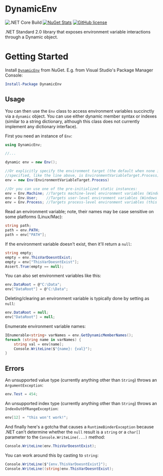 
# DynamicEnv

![.NET Core Build](https://github.com/lethek/DynamicEnv/workflows/build/badge.svg)
[![NuGet Stats](https://img.shields.io/nuget/v/DynamicEnv.svg)](https://www.nuget.org/packages/DynamicEnv)
[![GitHub license](https://img.shields.io/github/license/lethek/DynamicEnv)](https://github.com/lethek/DynamicEnv/blob/master/LICENSE)

.NET Standard 2.0 library that exposes environment variable interactions through a Dynamic object.

# Getting Started

Install [`DynamicEnv`](https://www.nuget.org/packages/DynamicEnv) from NuGet. E.g. from Visual Studio's Package Manager Console:

```PowerShell
Install-Package DynamicEnv
```

## Usage

You can then use the `Env` class to access environment variables succinctly via a `dynamic` object. You can use either dynamic member syntax or indexes (similar to a string dictionary, although this class does not currently implement any dictionary interface).

First you need an instance of `Env`:

```C#
using DynamicEnv;

//...

dynamic env = new Env();

//Or explicitly specify the environment target (the default when none is
//specified, like the line above, is EnvironmentVariableTarget.Process)
env = new Env(EnvironmentVariableTarget.Process)

//Or you can use one of the pre-initialized static instances:
env = Env.Machine; //Targets machine-level environment variables (Windows systems only)
env = Env.User;    //Targets user-level environment variables (Windows systems only)
env = Env.Process; //Targets process-level environment variables (this is the default)
```

Read an environment variable; note, their names may be case sensitive on some platforms (Linux/Mac):

```C#
string path;
path = env.PATH;
path = env["PATH"];
```

If the environment variable doesn't exist, then it'll return a `null`:

```C#
string empty;
empty = env.ThisVarDoesntExist;
empty = env["ThisVarDoesntExist"];
Assert.True(empty == null);
```

You can also set environment variables like this:

```C#
env.DataRoot = @"C:\Data";
env["DataRoot"] = @"C:\Data";
```

Deleting/clearing an environment variable is typically done by setting as `null`:

```C#
env.DataRoot = null;
env["DataRoot"] = null;
```

Enumerate environment variable names:

```C#
IEnumerable<string> varNames = env.GetDynamicMemberNames();
foreach (string name in varNames) {
    string val = env[name];
    Console.WriteLine($"{name}: {val}");
}
```

## Errors

An unsupported value type (currently anything other than `String`) throws an `ArgumentException`:

```C#
env.Test = 454;
```

An unsupported index type (currently anything other than `String`) throws an `IndexOutOfRangeException`:

```C#
env[12] = "this won't work!";
```

And finally here's a gotcha that causes a `RuntimeBinderException` because .NET can't determine whether the `null` result is a `string` or a `char[]` parameter to the `Console.WriteLine(...)` method:

```C#
Console.WriteLine(env.ThisVarDoesntExist);
```

You can work around this by casting to `string`:

```C#
Console.WriteLine($"{env.ThisVarDoesntExist}");
Console.WriteLine((string)env.ThisVarDoesntExist);
```
